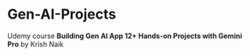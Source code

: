 # Gen-AI-Projects

Udemy course **Building Gen AI App 12+ Hands-on Projects with Gemini Pro** by Krish Naik
